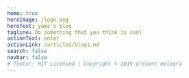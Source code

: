 ```yaml
---
home: true
heroImage: /logo.png
heroText: yams's blog
tagline: Do something that you think is cool
actionText: enter
actionLink: /articles/blog1.md
search: false
navbar: false
# footer: MIT Licensed | Copyright © 2019-present melogra
---
```

